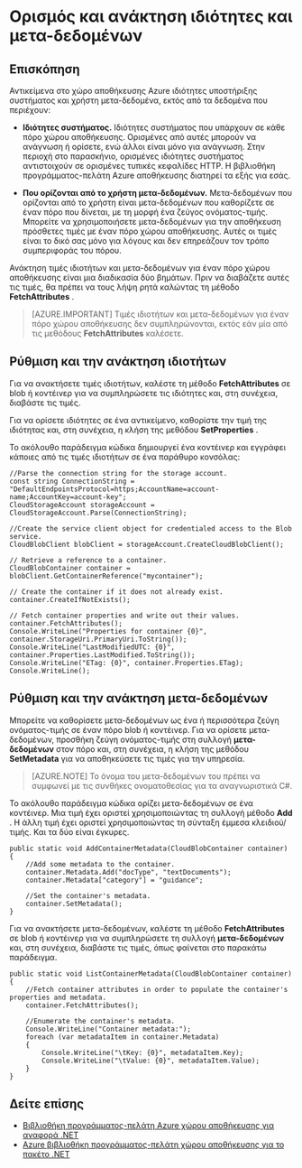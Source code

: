<properties
    pageTitle="Ορισμός και ανάκτηση ιδιότητες και μετα-δεδομένων για τα αντικείμενα στο χώρο αποθήκευσης Azure | Microsoft Azure"
    description="Αποθήκευση προσαρμοσμένου μετα-δεδομένων σε αντικείμενα στο χώρο αποθήκευσης Azure, και ορίστε και ανάκτηση Ιδιότητες συστήματος."
    services="storage"
    documentationCenter=""
    authors="tamram"
    manager="carmonm"
    editor="tysonn"/>

<tags
    ms.service="storage"
    ms.workload="storage"
    ms.tgt_pltfrm="na"
    ms.devlang="na"
    ms.topic="article"
    ms.date="10/18/2016"
    ms.author="tamram"/>

# <a name="set-and-retrieve-properties-and-metadata"></a>Ορισμός και ανάκτηση ιδιότητες και μετα-δεδομένων #

## <a name="overview"></a>Επισκόπηση

Αντικείμενα στο χώρο αποθήκευσης Azure ιδιότητες υποστήριξης συστήματος και χρήστη μετα-δεδομένα, εκτός από τα δεδομένα που περιέχουν:

*   **Ιδιότητες συστήματος.** Ιδιότητες συστήματος που υπάρχουν σε κάθε πόρο χώρου αποθήκευσης. Ορισμένες από αυτές μπορούν να ανάγνωση ή ορίσετε, ενώ άλλοι είναι μόνο για ανάγνωση. Στην περιοχή στο παρασκήνιο, ορισμένες ιδιότητες συστήματος αντιστοιχούν σε ορισμένες τυπικές κεφαλίδες HTTP. Η βιβλιοθήκη προγράμματος-πελάτη Azure αποθήκευσης διατηρεί τα εξής για εσάς.  

*   **Που ορίζονται από το χρήστη μετα-δεδομένων.** Μετα-δεδομένων που ορίζονται από το χρήστη είναι μετα-δεδομένων που καθορίζετε σε έναν πόρο που δίνεται, με τη μορφή ένα ζεύγος ονόματος-τιμής. Μπορείτε να χρησιμοποιήσετε μετα-δεδομένων για την αποθήκευση πρόσθετες τιμές με έναν πόρο χώρου αποθήκευσης. Αυτές οι τιμές είναι το δικό σας μόνο για λόγους και δεν επηρεάζουν τον τρόπο συμπεριφοράς του πόρου.  

Ανάκτηση τιμές ιδιοτήτων και μετα-δεδομένων για έναν πόρο χώρου αποθήκευσης είναι μια διαδικασία δύο βημάτων. Πριν να διαβάζετε αυτές τις τιμές, θα πρέπει να τους λήψη ρητά καλώντας τη μέθοδο **FetchAttributes** .

> [AZURE.IMPORTANT] Τιμές ιδιοτήτων και μετα-δεδομένων για έναν πόρο χώρου αποθήκευσης δεν συμπληρώνονται, εκτός εάν μία από τις μεθόδους **FetchAttributes** καλέσετε. 

## <a name="setting-and-retrieving-properties"></a>Ρύθμιση και την ανάκτηση ιδιοτήτων

Για να ανακτήσετε τιμές ιδιοτήτων, καλέστε τη μέθοδο **FetchAttributes** σε blob ή κοντέινερ για να συμπληρώσετε τις ιδιότητες και, στη συνέχεια, διαβάστε τις τιμές.

Για να ορίσετε ιδιότητες σε ένα αντικείμενο, καθορίστε την τιμή της ιδιότητας και, στη συνέχεια, η κλήση της μεθόδου **SetProperties** .

Το ακόλουθο παράδειγμα κώδικα δημιουργεί ένα κοντέινερ και εγγράφει κάποιες από τις τιμές ιδιοτήτων σε ένα παράθυρο κονσόλας:

    //Parse the connection string for the storage account.
    const string ConnectionString = "DefaultEndpointsProtocol=https;AccountName=account-name;AccountKey=account-key";
    CloudStorageAccount storageAccount = CloudStorageAccount.Parse(ConnectionString);
    
    //Create the service client object for credentialed access to the Blob service.
    CloudBlobClient blobClient = storageAccount.CreateCloudBlobClient();

    // Retrieve a reference to a container. 
    CloudBlobContainer container = blobClient.GetContainerReference("mycontainer");

    // Create the container if it does not already exist.
    container.CreateIfNotExists();

    // Fetch container properties and write out their values.
    container.FetchAttributes();
    Console.WriteLine("Properties for container {0}", container.StorageUri.PrimaryUri.ToString());
    Console.WriteLine("LastModifiedUTC: {0}", container.Properties.LastModified.ToString());
    Console.WriteLine("ETag: {0}", container.Properties.ETag);
    Console.WriteLine();

## <a name="setting-and-retrieving-metadata"></a>Ρύθμιση και την ανάκτηση μετα-δεδομένων

Μπορείτε να καθορίσετε μετα-δεδομένων ως ένα ή περισσότερα ζεύγη ονόματος-τιμής σε έναν πόρο blob ή κοντέινερ. Για να ορίσετε μετα-δεδομένων, προσθήκη ζεύγη ονόματος-τιμής στη συλλογή **μετα-δεδομένων** στον πόρο και, στη συνέχεια, η κλήση της μεθόδου **SetMetadata** για να αποθηκεύσετε τις τιμές για την υπηρεσία.

> [AZURE.NOTE] Το όνομα του μετα-δεδομένων του πρέπει να συμφωνεί με τις συνθήκες ονοματοθεσίας για τα αναγνωριστικά C#.
 
Το ακόλουθο παράδειγμα κώδικα ορίζει μετα-δεδομένων σε ένα κοντέινερ. Μια τιμή έχει οριστεί χρησιμοποιώντας τη συλλογή μέθοδο **Add** . Η άλλη τιμή έχει οριστεί χρησιμοποιώντας τη σύνταξη έμμεσα κλειδιού/τιμής. Και τα δύο είναι έγκυρες.

    public static void AddContainerMetadata(CloudBlobContainer container)
    {
        //Add some metadata to the container.
        container.Metadata.Add("docType", "textDocuments");
        container.Metadata["category"] = "guidance";

        //Set the container's metadata.
        container.SetMetadata();
    }

Για να ανακτήσετε μετα-δεδομένων, καλέστε τη μέθοδο **FetchAttributes** σε blob ή κοντέινερ για να συμπληρώσετε τη συλλογή **μετα-δεδομένων** και, στη συνέχεια, διαβάστε τις τιμές, όπως φαίνεται στο παρακάτω παράδειγμα.

    public static void ListContainerMetadata(CloudBlobContainer container)
    {
        //Fetch container attributes in order to populate the container's properties and metadata.
        container.FetchAttributes();

        //Enumerate the container's metadata.
        Console.WriteLine("Container metadata:");
        foreach (var metadataItem in container.Metadata)
        {
            Console.WriteLine("\tKey: {0}", metadataItem.Key);
            Console.WriteLine("\tValue: {0}", metadataItem.Value);
        }
    }

## <a name="see-also"></a>Δείτε επίσης  

- [Βιβλιοθήκη προγράμματος-πελάτη Azure χώρου αποθήκευσης για αναφορά .NET](http://msdn.microsoft.com/library/azure/wa_storage_30_reference_home.aspx)
- [Azure βιβλιοθήκη προγράμματος-πελάτη χώρου αποθήκευσης για το πακέτο .NET](https://www.nuget.org/packages/WindowsAzure.Storage/) 
